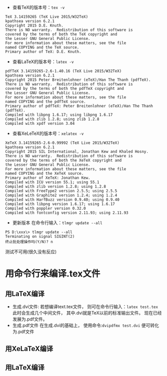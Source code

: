 


- 查看TeX的版本号：`tex -v`
```shell
TeX 3.14159265 (TeX Live 2015/W32TeX)
kpathsea version 6.2.1
Copyright 2015 D.E. Knuth.
There is NO warranty.  Redistribution of this software is
covered by the terms of both the TeX copyright and
the Lesser GNU General Public License.
For more information about these matters, see the file
named COPYING and the TeX source.
Primary author of TeX: D.E. Knuth.
```
- 查看LaTeX的版本号：`latex -v`
```shell
pdfTeX 3.14159265-2.6-1.40.16 (TeX Live 2015/W32TeX)
kpathsea version 6.2.1
Copyright 2015 Peter Breitenlohner (eTeX)/Han The Thanh (pdfTeX).
There is NO warranty.  Redistribution of this software is
covered by the terms of both the pdfTeX copyright and
the Lesser GNU General Public License.
For more information about these matters, see the file
named COPYING and the pdfTeX source.
Primary author of pdfTeX: Peter Breitenlohner (eTeX)/Han The Thanh (pdfTeX).
Compiled with libpng 1.6.17; using libpng 1.6.17
Compiled with zlib 1.2.8; using zlib 1.2.8
Compiled with xpdf version 3.04
```
- 查看XeLeTeX的版本号：`xelatex -v`
```shell
XeTeX 3.14159265-2.6-0.99992 (TeX Live 2015/W32TeX)
kpathsea version 6.2.1
Copyright 2015 SIL International, Jonathan Kew and Khaled Hosny.
There is NO warranty.  Redistribution of this software is
covered by the terms of both the XeTeX copyright and
the Lesser GNU General Public License.
For more information about these matters, see the file
named COPYING and the XeTeX source.
Primary author of XeTeX: Jonathan Kew.
Compiled with ICU version 55.1; using 55.1
Compiled with zlib version 1.2.8; using 1.2.8
Compiled with FreeType2 version 2.5.5; using 2.5.5
Compiled with Graphite2 version 1.2.4; using 1.2.4
Compiled with HarfBuzz version 0.9.40; using 0.9.40
Compiled with libpng version 1.6.17; using 1.6.17
Compiled with poppler version 0.32.0
Compiled with fontconfig version 2.11.93; using 2.11.93
```

- 更新版本
在命令行输入：`tlmgr update --all`
```
PS D:\xxx\> tlmgr update --all
Terminating on signal SIGINT(2)
终止批处理操作吗(Y/N)? n
```
测试不可用(很久没有反应)

# 用命令行来编译.tex文件

## 用LaTeX编译
- 生成.dvi文件:
若想编译text.tex文件，
则可在命令行输入：`latex test.tex`
此时会生成几个中间文件，
其中.dvi就是TeX以前的标准输出文件。
现在已经发展为.pdf文件。
- 生成.pdf文件
在生成.dvi的基础上，
使用命令:`dvipdfmx test.dvi`
便可转化为.pdf文件

## 用XeLaTeX编译

## 用LaTeX编译


